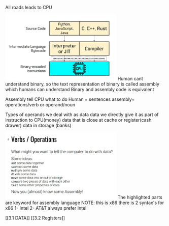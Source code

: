 All roads leads to CPU

<img src="Pictures/Pasted image 20250708164935.png" width="350">
Human cant understand binary, so the text representation of binary is called assembly which humans can understand
Binary and assembly code is equivalent

Assembly tell CPU what to do 
Human = sentences
assembly= operations/verb or operand/noun

Types of operands we deal with as data
data we directly give it as part of  instruction to CPU(money)
data that is close at cache or register(cash drawer)
data in storage (banks)

<img src="Pictures/Pasted image 20250708165850.png" width="350">
The highlighted parts are keyword for assembly language
NOTE: this is x86
there is 2 syntax's for x86
1- Intel
2- AT&T
always prefer Intel

[[3.1 DATA]]
[[3.2 Registers]]
